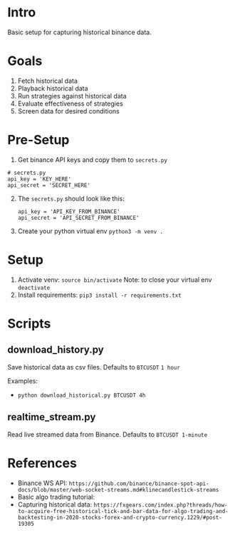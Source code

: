 # Intro
Basic setup for capturing historical binance data.

# Goals
1. Fetch historical data
2. Playback historical data
3. Run strategies against historical data
4. Evaluate effectiveness of strategies
5. Screen data for desired conditions

# Pre-Setup
1. Get binance API keys and copy them to `secrets.py`
```
# secrets.py
api_key = 'KEY_HERE'
api_secret = 'SECRET_HERE'
```
2. The `secrets.py` should look like this:
   ```
   api_key = 'API_KEY_FROM_BINANCE'
   api_secret = 'API_SECRET_FROM_BINANCE'
   ```
2. Create your python virtual env `python3 -m venv .`

# Setup
1. Activate venv: `source bin/activate`
   Note: to close your virtual env `deactivate`
2. Install requirements: `pip3 install -r requirements.txt`

# Scripts
## download_history.py
Save historical data as csv files. Defaults to `BTCUSDT` `1 hour`

Examples:
- `python download_historical.py BTCUSDT 4h`

## realtime_stream.py
Read live streamed data from Binance. Defaults to `BTCUSDT 1-minute`

# References
- Binance WS API: `https://github.com/binance/binance-spot-api-docs/blob/master/web-socket-streams.md#klinecandlestick-streams`
- Basic algo trading tutorial: 
- Capturing historical data: `https://fxgears.com/index.php?threads/how-to-acquire-free-historical-tick-and-bar-data-for-algo-trading-and-backtesting-in-2020-stocks-forex-and-crypto-currency.1229/#post-19305`